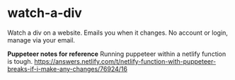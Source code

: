 # watch-a-div

Watch a div on a website. Emails you when it changes. No account or login, manage via your email.

**Puppeteer notes for reference**
Running puppeteer within a netlify function is tough. 
https://answers.netlify.com/t/netlify-function-with-puppeteer-breaks-if-i-make-any-changes/76924/16